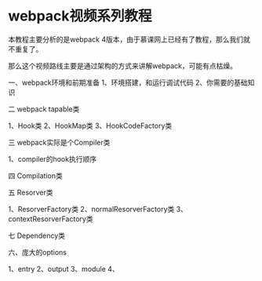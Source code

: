 # webpack视频系列教程

本教程主要分析的是webpack 4版本，由于慕课网上已经有了教程，那么我们就不重复了。

那么这个视频路线主要是通过架构的方式来讲解webpack，可能有点枯燥。

一、webpack环境和前期准备
1、环境搭建，和运行调试代码
2、你需要的基础知识

二 webpack tapable类

1、Hook类
2、HookMap类
3、HookCodeFactory类

三 webpack实际是个Compiler类

1、compiler的hook执行顺序

四 Compilation类

五 Resorver类

1、ResorverFactory类
2、normalResorverFactory类
3、contextResorverFactory类

七 Dependency类

六、庞大的options

1、entry
2、output
3、module
4、








